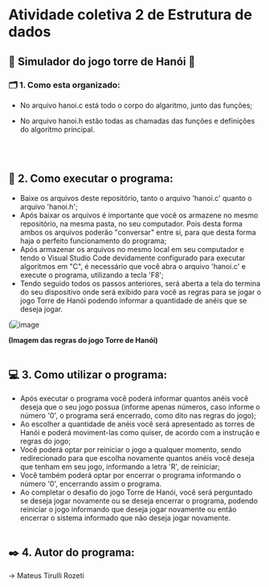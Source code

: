 # Atividade coletiva 2 de Estrutura de dados 

## 🎲 Simulador do jogo torre de Hanói 🎲

### 🗂️ 1. Como esta organizado:
  * No arquivo hanoi.c está todo o corpo do algaritmo, junto das funções;

  * No arquivo hanoi.h estão todas as chamadas das funções e definições do algoritmo principal.

<br><br>

## 🗼 2. Como executar o programa:
  * Baixe os arquivos deste repositório, tanto o arquivo 'hanoi.c' quanto o arquivo 'hanoi.h';
  * Após baixar os arquivos é importante que você os armazene no mesmo repositório, na mesma pasta, no seu computador. Pois desta forma ambos os arquivos poderão "conversar" entre si, para que desta forma haja o perfeito funcionamento do programa;
  * Após armazenar os arquivos no mesmo local em seu computador e tendo o Visual Studio Code devidamente configurado para executar algoritmos em "C", é necessário que você abra o arquivo 'hanoi.c' e execute o programa, utilizando a tecla 'F8';
  * Tendo seguido todos os passos anteriores, será aberta a tela do termina do seu dispositivo onde será exibido para você as regras para se jogar o jogo Torre de Hanói podendo informar a quantidade de anéis que se deseja jogar.

  (![image](https://github.com/Rozeti/Torre-de-hanoi/assets/129351985/6f29e6f1-877c-4024-8f18-a02b0e8540f6)

  __(Imagem das regras do jogo Torre de Hanói)__
<br><br>

## 💻 3. Como utilizar o programa:
  * Após executar o programa você poderá informar quantos anéis você deseja que o seu jogo possua (informe apenas números, caso informe o número '0', o programa será encerrado, como dito nas regras do jogo);
  * Ao escolher a quantidade de anéis você será apresentado as torres de Hanói e poderá moviment-las como quiser, de acordo com a instrução e regras do jogo;
  * Você poderá optar por reiniciar o jogo a qualquer momento, sendo redirecionado para que escolha novamente quantos anéis você deseja que tenham em seu jogo, informando a letra 'R', de reiniciar;
  * Você também poderá optar por encerrar o programa informando o número '0', encerrando assim o programa.
  * Ao completar o desafio do jogo Torre de Hanói, você será perguntado se deseja jogar novamente ou se deseja encerrar o programa, podendo reiniciar o jogo informando que deseja jogar novamente ou então encerrar o sistema informado que não deseja jogar novamente.
<br><br>

## ✒️ 4. Autor do programa: 
  -> Mateus Tirulli Rozeti
